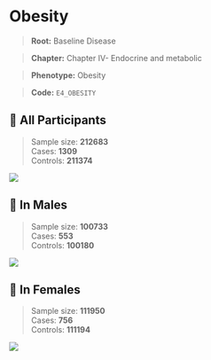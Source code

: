 # Obesity

> **Root:** Baseline Disease  

> **Chapter:** Chapter IV- Endocrine and metabolic  

> **Phenotype:** Obesity  

> **Code:** `E4_OBESITY`

## 🧪 All Participants  
> Sample size: **212683**  
> Cases: **1309**  
> Controls: **211374**
<img src="/Disease/Figures/ALL/Baseline/E4_OBESITY.png"/>
<CsvTable src="/Disease_Data/ALL/Baseline/LG_E4_OBESITY.csv" label="🔍 View full results" />

## 👨 In Males  
> Sample size: **100733**  
> Cases: **553**  
> Controls: **100180**
<img src="/Disease/Figures/Male/Baseline/E4_OBESITY.png"/>
<CsvTable src="/Disease_Data/Male/Baseline/LG_E4_OBESITY.csv" label="🔍 View full results" />

## 👩 In Females  
> Sample size: **111950**  
> Cases: **756**  
> Controls: **111194**
<img src="/Disease/Figures/Female/Baseline/E4_OBESITY.png"/>
<CsvTable src="/Disease_Data/Female/Baseline/LG_E4_OBESITY.csv" label="🔍 View full results" />
